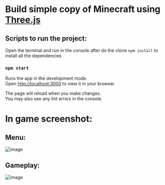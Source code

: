 # Build simple copy of Minecraft using [Three.js](https://threejs.org/)

## Scripts to run the project:

Open the terminal and run in the console after do the clone `npm install` to install all the dependencies

### `npm start`

Runs the app in the development mode.\
Open [http://localhost:3000](http://localhost:3000) to view it in your browser.

The page will reload when you make changes.\
You may also see any lint errors in the console.

#
# In game screenshot:
## Menu:
![image](https://user-images.githubusercontent.com/39650812/213940088-6a5bf0e7-bd79-4119-ba0c-0447b28ac0de.png)

## Gameplay:
![image](https://user-images.githubusercontent.com/39650812/213939310-d39fca84-73e0-490b-84d5-5126563384a5.png)
